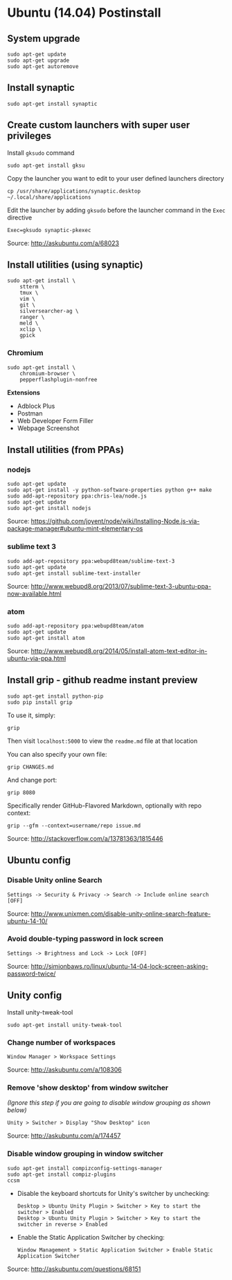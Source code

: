 Ubuntu (14.04) Postinstall
===========================

System upgrade
--------------

    sudo apt-get update
    sudo apt-get upgrade
    sudo apt-get autoremove

Install synaptic
----------------

    sudo apt-get install synaptic

Create custom launchers with super user privileges
--------------------------------------------------

Install `gksudo` command

    sudo apt-get install gksu

Copy the launcher you want to edit to your user defined launchers directory

    cp /usr/share/applications/synaptic.desktop ~/.local/share/applications

Edit the launcher by adding `gksudo` before the launcher command in the `Exec` directive

    Exec=gksudo synaptic-pkexec

Source: http://askubuntu.com/a/68023

Install utilities (using synaptic)
----------------------------------

    sudo apt-get install \
        stterm \
        tmux \
        vim \
        git \
        silversearcher-ag \
        ranger \
        meld \
        xclip \
        gpick

### Chromium

    sudo apt-get install \
        chromium-browser \
        pepperflashplugin-nonfree

**Extensions**

*   Adblock Plus
*   Postman
*   Web Developer Form Filler
*   Webpage Screenshot

Install utilities (from PPAs)
-----------------------------

### nodejs

    sudo apt-get update
    sudo apt-get install -y python-software-properties python g++ make
    sudo add-apt-repository ppa:chris-lea/node.js
    sudo apt-get update
    sudo apt-get install nodejs

Source: https://github.com/joyent/node/wiki/Installing-Node.js-via-package-manager#ubuntu-mint-elementary-os

### sublime text 3

    sudo add-apt-repository ppa:webupd8team/sublime-text-3
    sudo apt-get update
    sudo apt-get install sublime-text-installer

Source: http://www.webupd8.org/2013/07/sublime-text-3-ubuntu-ppa-now-available.html

### atom

    sudo add-apt-repository ppa:webupd8team/atom
    sudo apt-get update
    sudo apt-get install atom

Source: http://www.webupd8.org/2014/05/install-atom-text-editor-in-ubuntu-via-ppa.html

Install grip - github readme instant preview
--------------------------------------------

    sudo apt-get install python-pip
    sudo pip install grip

To use it, simply:

    grip

Then visit `localhost:5000` to view the `readme.md` file at that location

You can also specify your own file:

    grip CHANGES.md

And change port:

    grip 8080

Specifically render GitHub-Flavored Markdown, optionally with repo context:

    grip --gfm --context=username/repo issue.md

Source: http://stackoverflow.com/a/13781363/1815446

Ubuntu config
-------------

### Disable Unity online Search

    Settings -> Security & Privacy -> Search -> Include online search [OFF]

Source: http://www.unixmen.com/disable-unity-online-search-feature-ubuntu-14-10/

### Avoid double-typing password in lock screen

    Settings -> Brightness and Lock -> Lock [OFF]

Source: http://simionbaws.ro/linux/ubuntu-14-04-lock-screen-asking-password-twice/

Unity config
------------

Install unity-tweak-tool

    sudo apt-get install unity-tweak-tool

### Change number of workspaces

    Window Manager > Workspace Settings

Source: http://askubuntu.com/a/108306

### Remove 'show desktop' from window switcher

*(Ignore this step if you are going to disable window grouping as shown below)*

    Unity > Switcher > Display "Show Desktop" icon

Source: http://askubuntu.com/a/174457

### Disable window grouping in window switcher

    sudo apt-get install compizconfig-settings-manager
    sudo apt-get install compiz-plugins
    ccsm

*   Disable the keyboard shortcuts for Unity's switcher by unchecking:

        Desktop > Ubuntu Unity Plugin > Switcher > Key to start the switcher > Enabled
        Desktop > Ubuntu Unity Plugin > Switcher > Key to start the switcher in reverse > Enabled

*   Enable the Static Application Switcher by checking:

        Window Management > Static Application Switcher > Enable Static Application Switcher

Source: http://askubuntu.com/questions/68151
